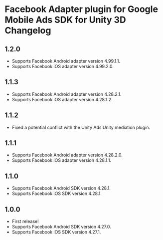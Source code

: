 # Facebook Adapter plugin for Google Mobile Ads SDK for Unity 3D Changelog

## 1.2.0
- Supports Facebook Android adapter version 4.99.1.1.
- Supports Facebook iOS adapter version 4.99.2.0.

## 1.1.3
- Supports Facebook Android adapter version 4.28.2.1.
- Supports Facebook iOS adapter version 4.28.1.2.

## 1.1.2
- Fixed a potential conflict with the Unity Ads Unity mediation plugin.

## 1.1.1
- Supports Facebook Android adapter version 4.28.2.0.
- Supports Facebook iOS adapter version 4.28.1.1.

## 1.1.0
- Supports Facebook Android SDK version 4.28.1.
- Supports Facebook iOS SDK version 4.28.1.

## 1.0.0
- First release!
- Supports Facebook Android SDK version 4.27.0.
- Supports Facebook iOS SDK version 4.27.1.
